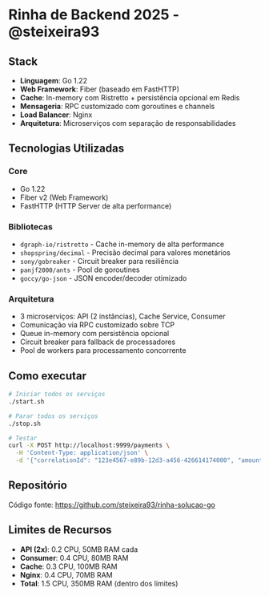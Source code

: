 # Rinha de Backend 2025 - @steixeira93

## Stack

- **Linguagem**: Go 1.22
- **Web Framework**: Fiber (baseado em FastHTTP)
- **Cache**: In-memory com Ristretto + persistência opcional em Redis
- **Mensageria**: RPC customizado com goroutines e channels
- **Load Balancer**: Nginx
- **Arquitetura**: Microserviços com separação de responsabilidades

## Tecnologias Utilizadas

### Core
- Go 1.22
- Fiber v2 (Web Framework)
- FastHTTP (HTTP Server de alta performance)

### Bibliotecas
- `dgraph-io/ristretto` - Cache in-memory de alta performance
- `shopspring/decimal` - Precisão decimal para valores monetários
- `sony/gobreaker` - Circuit breaker para resiliência
- `panjf2000/ants` - Pool de goroutines
- `goccy/go-json` - JSON encoder/decoder otimizado

### Arquitetura
- 3 microserviços: API (2 instâncias), Cache Service, Consumer
- Comunicação via RPC customizado sobre TCP
- Queue in-memory com persistência opcional
- Circuit breaker para fallback de processadores
- Pool de workers para processamento concorrente

## Como executar

```bash
# Iniciar todos os serviços
./start.sh

# Parar todos os serviços
./stop.sh

# Testar
curl -X POST http://localhost:9999/payments \
  -H 'Content-Type: application/json' \
  -d '{"correlationId": "123e4567-e89b-12d3-a456-426614174000", "amount": 100.50}'
```

## Repositório

Código fonte: https://github.com/steixeira93/rinha-solucao-go

## Limites de Recursos

- **API (2x)**: 0.2 CPU, 50MB RAM cada
- **Consumer**: 0.4 CPU, 80MB RAM
- **Cache**: 0.3 CPU, 100MB RAM
- **Nginx**: 0.4 CPU, 70MB RAM
- **Total**: 1.5 CPU, 350MB RAM (dentro dos limites)
